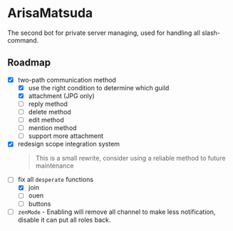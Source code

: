# ArisaMatsuda

The second bot for private server managing, used for handling all slash-command.

## Roadmap

- [x] two-path communication method
  - [x] use the right condition to determine which guild
  - [x] attachment (JPG only)
  - [ ] reply method
  - [ ] delete method
  - [ ] edit method
  - [ ] mention method
  - [ ] support more attachment
- [x] redesign scope integration system
  > This is a small rewrite, consider using a reliable method to future maintenance
- [ ] fix all `desperate` functions
  - [x] join
  - [ ] ouen
  - [ ] buttons
- [ ] `zenMode` - Enabling will remove all channel to make less notification, disable it can put all roles back.
